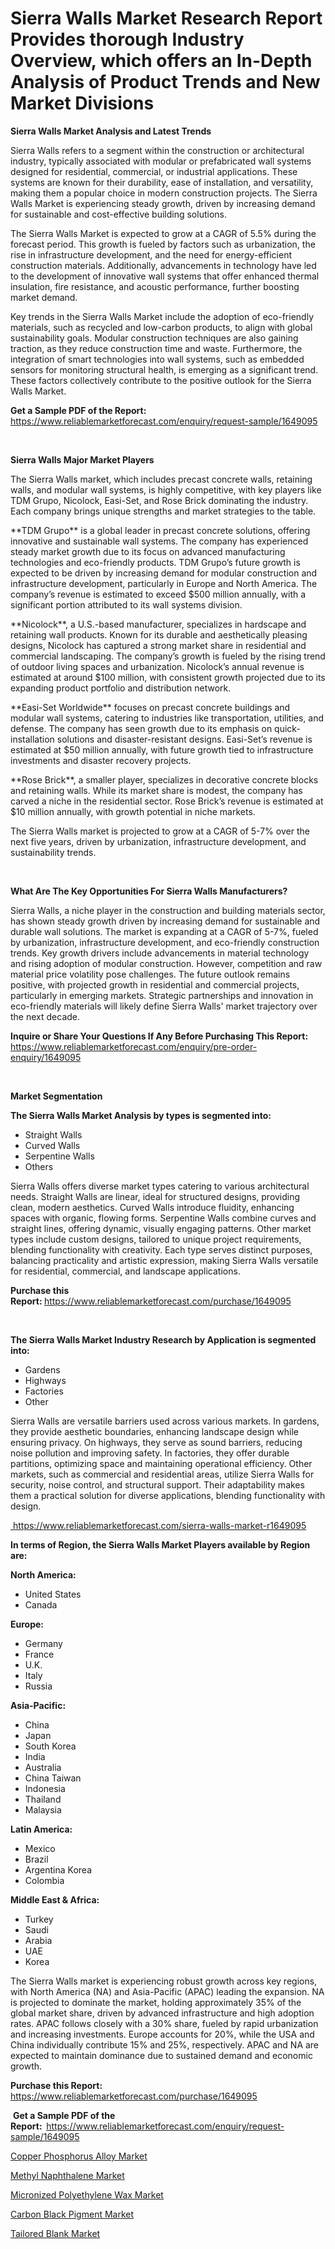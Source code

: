 <p><h1>Sierra Walls Market Research Report Provides thorough Industry Overview, which offers an In-Depth Analysis of Product Trends and New Market Divisions</h1></p><p><strong>Sierra Walls Market Analysis and Latest Trends</strong></p>
<p><p>Sierra Walls refers to a segment within the construction or architectural industry, typically associated with modular or prefabricated wall systems designed for residential, commercial, or industrial applications. These systems are known for their durability, ease of installation, and versatility, making them a popular choice in modern construction projects. The Sierra Walls Market is experiencing steady growth, driven by increasing demand for sustainable and cost-effective building solutions.</p><p>The Sierra Walls Market is expected to grow at a CAGR of 5.5% during the forecast period. This growth is fueled by factors such as urbanization, the rise in infrastructure development, and the need for energy-efficient construction materials. Additionally, advancements in technology have led to the development of innovative wall systems that offer enhanced thermal insulation, fire resistance, and acoustic performance, further boosting market demand.</p><p>Key trends in the Sierra Walls Market include the adoption of eco-friendly materials, such as recycled and low-carbon products, to align with global sustainability goals. Modular construction techniques are also gaining traction, as they reduce construction time and waste. Furthermore, the integration of smart technologies into wall systems, such as embedded sensors for monitoring structural health, is emerging as a significant trend. These factors collectively contribute to the positive outlook for the Sierra Walls Market.</p></p>
<p><strong>Get a Sample PDF of the Report:&nbsp;</strong> <a href="https://www.reliablemarketforecast.com/enquiry/request-sample/1649095?utm_campaign=1102&utm_medium=2&utm_source=Github&utm_content=ia&utm_term=27012025&utm_id=sierra-walls">https://www.reliablemarketforecast.com/enquiry/request-sample/1649095</a></p>
<p>&nbsp;</p>
<p><strong>Sierra Walls Major Market Players</strong></p>
<p><p>The Sierra Walls market, which includes precast concrete walls, retaining walls, and modular wall systems, is highly competitive, with key players like TDM Grupo, Nicolock, Easi-Set, and Rose Brick dominating the industry. Each company brings unique strengths and market strategies to the table.</p><p>**TDM Grupo** is a global leader in precast concrete solutions, offering innovative and sustainable wall systems. The company has experienced steady market growth due to its focus on advanced manufacturing technologies and eco-friendly products. TDM Grupo’s future growth is expected to be driven by increasing demand for modular construction and infrastructure development, particularly in Europe and North America. The company’s revenue is estimated to exceed $500 million annually, with a significant portion attributed to its wall systems division.</p><p>**Nicolock**, a U.S.-based manufacturer, specializes in hardscape and retaining wall products. Known for its durable and aesthetically pleasing designs, Nicolock has captured a strong market share in residential and commercial landscaping. The company’s growth is fueled by the rising trend of outdoor living spaces and urbanization. Nicolock’s annual revenue is estimated at around $100 million, with consistent growth projected due to its expanding product portfolio and distribution network.</p><p>**Easi-Set Worldwide** focuses on precast concrete buildings and modular wall systems, catering to industries like transportation, utilities, and defense. The company has seen growth due to its emphasis on quick-installation solutions and disaster-resistant designs. Easi-Set’s revenue is estimated at $50 million annually, with future growth tied to infrastructure investments and disaster recovery projects.</p><p>**Rose Brick**, a smaller player, specializes in decorative concrete blocks and retaining walls. While its market share is modest, the company has carved a niche in the residential sector. Rose Brick’s revenue is estimated at $10 million annually, with growth potential in niche markets.</p><p>The Sierra Walls market is projected to grow at a CAGR of 5-7% over the next five years, driven by urbanization, infrastructure development, and sustainability trends.</p></p>
<p>&nbsp;</p>
<p><strong>What Are The Key Opportunities For Sierra Walls Manufacturers?</strong></p>
<p><p>Sierra Walls, a niche player in the construction and building materials sector, has shown steady growth driven by increasing demand for sustainable and durable wall solutions. The market is expanding at a CAGR of 5-7%, fueled by urbanization, infrastructure development, and eco-friendly construction trends. Key growth drivers include advancements in material technology and rising adoption of modular construction. However, competition and raw material price volatility pose challenges. The future outlook remains positive, with projected growth in residential and commercial projects, particularly in emerging markets. Strategic partnerships and innovation in eco-friendly materials will likely define Sierra Walls' market trajectory over the next decade.</p></p>
<p><strong>Inquire or Share Your Questions If Any Before Purchasing This Report:</strong> <a href="https://www.reliablemarketforecast.com/enquiry/pre-order-enquiry/1649095?utm_campaign=1102&utm_medium=2&utm_source=Github&utm_content=ia&utm_term=27012025&utm_id=sierra-walls">https://www.reliablemarketforecast.com/enquiry/pre-order-enquiry/1649095</a></p>
<p>&nbsp;</p>
<p><strong>Market Segmentation</strong></p>
<p><strong>The Sierra Walls Market Analysis by types is segmented into:</strong></p>
<p><ul><li>Straight Walls</li><li>Curved Walls</li><li>Serpentine Walls</li><li>Others</li></ul></p>
<p><p>Sierra Walls offers diverse market types catering to various architectural needs. Straight Walls are linear, ideal for structured designs, providing clean, modern aesthetics. Curved Walls introduce fluidity, enhancing spaces with organic, flowing forms. Serpentine Walls combine curves and straight lines, offering dynamic, visually engaging patterns. Other market types include custom designs, tailored to unique project requirements, blending functionality with creativity. Each type serves distinct purposes, balancing practicality and artistic expression, making Sierra Walls versatile for residential, commercial, and landscape applications.</p></p>
<p><strong>Purchase this Report:&nbsp;</strong><a href="https://www.reliablemarketforecast.com/purchase/1649095?utm_campaign=1102&utm_medium=2&utm_source=Github&utm_content=ia&utm_term=27012025&utm_id=sierra-walls">https://www.reliablemarketforecast.com/purchase/1649095</a></p>
<p>&nbsp;</p>
<p><strong>The Sierra Walls Market Industry Research by Application is segmented into:</strong></p>
<p><ul><li>Gardens</li><li>Highways</li><li>Factories</li><li>Other</li></ul></p>
<p><p>Sierra Walls are versatile barriers used across various markets. In gardens, they provide aesthetic boundaries, enhancing landscape design while ensuring privacy. On highways, they serve as sound barriers, reducing noise pollution and improving safety. In factories, they offer durable partitions, optimizing space and maintaining operational efficiency. Other markets, such as commercial and residential areas, utilize Sierra Walls for security, noise control, and structural support. Their adaptability makes them a practical solution for diverse applications, blending functionality with design.</p></p>
<p><a href="https://www.reliablemarketforecast.com/sierra-walls-market-r1649095?utm_campaign=1102&utm_medium=2&utm_source=Github&utm_content=ia&utm_term=27012025&utm_id=sierra-walls">&nbsp;https://www.reliablemarketforecast.com/sierra-walls-market-r1649095</a></p>
<p><strong>In terms of Region, the Sierra Walls Market Players available by Region are:</strong></p>
<p>
    <p> <strong> North America: </strong>
        <ul>
            <li>United States</li>
            <li>Canada</li>
        </ul>
        </p> 
    <p> <strong> Europe: </strong>
        <ul>
            <li>Germany</li>
            <li>France</li>
            <li>U.K.</li>
            <li>Italy</li>
            <li>Russia</li>
        </ul>
        </p> 
    <p> <strong> Asia-Pacific: </strong>
        <ul>
            <li>China</li>
            <li>Japan</li>
            <li>South Korea</li>
            <li>India</li>
            <li>Australia</li>
            <li>China Taiwan</li>
            <li>Indonesia</li>
            <li>Thailand</li>
            <li>Malaysia</li>
        </ul>
        </p> 
    <p> <strong> Latin America: </strong>
        <ul>
            <li>Mexico</li>
            <li>Brazil</li>
            <li>Argentina Korea</li>
            <li>Colombia</li>
        </ul>
        </p> 
    <p> <strong> Middle East & Africa: </strong>
        <ul>
            <li>Turkey</li>
            <li>Saudi</li>
            <li>Arabia</li>
            <li>UAE</li>
            <li>Korea</li>
        </ul>
    </p>
    </p>
<p><p>The Sierra Walls market is experiencing robust growth across key regions, with North America (NA) and Asia-Pacific (APAC) leading the expansion. NA is projected to dominate the market, holding approximately 35% of the global market share, driven by advanced infrastructure and high adoption rates. APAC follows closely with a 30% share, fueled by rapid urbanization and increasing investments. Europe accounts for 20%, while the USA and China individually contribute 15% and 25%, respectively. APAC and NA are expected to maintain dominance due to sustained demand and economic growth.</p></p>
<p><strong>Purchase this Report: </strong><a href="https://www.reliablemarketforecast.com/purchase/1649095?utm_campaign=1102&utm_medium=2&utm_source=Github&utm_content=ia&utm_term=27012025&utm_id=sierra-walls">https://www.reliablemarketforecast.com/purchase/1649095</a></p>
<p>&nbsp;<strong>Get a Sample PDF of the Report:&nbsp;&nbsp;</strong><a href="https://www.reliablemarketforecast.com/enquiry/request-sample/1649095?utm_campaign=1102&utm_medium=2&utm_source=Github&utm_content=ia&utm_term=27012025&utm_id=sierra-walls">https://www.reliablemarketforecast.com/enquiry/request-sample/1649095</a></p>
<p><strong></strong></p>
<p><p><a href="https://github.com/meuskocov/Market-Research-Report-List-1/blob/main/copper-phosphorus-alloy-market.md?utm_campaign=1102&utm_medium=2&utm_source=Github&utm_content=ia&utm_term=27012025&utm_id=sierra-walls">Copper Phosphorus Alloy Market</a></p><p><a href="https://github.com/pelahotayabe/Market-Research-Report-List-1/blob/main/methyl-naphthalene-market.md?utm_campaign=1102&utm_medium=2&utm_source=Github&utm_content=ia&utm_term=27012025&utm_id=sierra-walls">Methyl Naphthalene Market</a></p><p><a href="https://github.com/elitasvimal/Market-Research-Report-List-1/blob/main/micronized-polyethylene-wax-market.md?utm_campaign=1102&utm_medium=2&utm_source=Github&utm_content=ia&utm_term=27012025&utm_id=sierra-walls">Micronized Polyethylene Wax Market</a></p><p><a href="https://github.com/binnazcassam/Market-Research-Report-List-1/blob/main/carbon-black-pigment-market.md?utm_campaign=1102&utm_medium=2&utm_source=Github&utm_content=ia&utm_term=27012025&utm_id=sierra-walls">Carbon Black Pigment Market</a></p><p><a href="https://github.com/raeezkenedz/Market-Research-Report-List-1/blob/main/tailored-blank-market.md?utm_campaign=1102&utm_medium=2&utm_source=Github&utm_content=ia&utm_term=27012025&utm_id=sierra-walls">Tailored Blank Market</a></p></p>